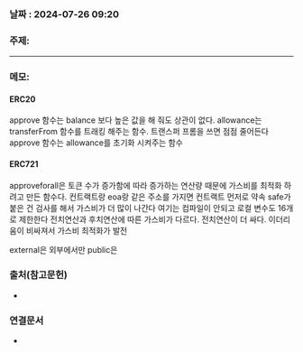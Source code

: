 
### 날짜 : 2024-07-26 09:20

### 주제: 

---
### 메모: 
#### ERC20
approve 함수는 balance 보다 높은 값을 해 줘도 상관이 없다.
allowance는 transferFrom 함수를 트래킹 해주는 함수. 트랜스퍼 프롬을 쓰면 점점 줄어든다
approve 함수는 allowance를 초기화 시켜주는 함수

#### ERC721
approveforall은 토큰 수가 증가함에 따라 증가하는 연산량 때문에 가스비를 최적화 하려고 만든 함수다.
컨트랙트랑 eoa랑 같은 주소를 가지면 컨트랙트 먼저로 약속
safe가 붙은 건 검사를 해서 가스비가 더 많이 나간다
여기는 컴파일이 안되고 로컬 변수도 16개로 제한한다
전치연산과 후치연산에 따른 가스비가 다르다. 전치연산이 더 싸다.
이더리움이 비싸져서 가스비 최적화가 발전

external은 외부에서만
public은 

### 출처(참고문헌)
-

### 연결문서
-